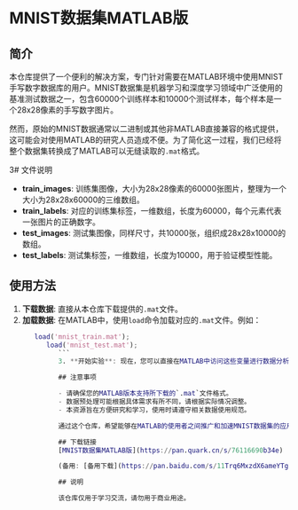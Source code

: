 # MNIST数据集MATLAB版

## 简介

本仓库提供了一个便利的解决方案，专门针对需要在MATLAB环境中使用MNIST手写数字数据库的用户。MNIST数据集是机器学习和深度学习领域中广泛使用的基准测试数据之一，包含60000个训练样本和10000个测试样本，每个样本是一个28x28像素的手写数字图片。

然而，原始的MNIST数据通常以二进制或其他非MATLAB直接兼容的格式提供，这可能会对使用MATLAB的研究人员造成不便。为了简化这一过程，我们已经将整个数据集转换成了MATLAB可以无缝读取的`.mat`格式。

3# 文件说明

- **train_images**: 训练集图像，大小为28x28像素的60000张图片，整理为一个大小为28x28x60000的三维数组。
- **train_labels**: 对应的训练集标签，一维数组，长度为60000，每个元素代表一张图片的正确数字。
- **test_images**: 测试集图像，同样尺寸，共10000张，组织成28x28x10000的数组。
- **test_labels**: 测试集标签，一维数组，长度为10000，用于验证模型性能。

## 使用方法

1. **下载数据**: 直接从本仓库下载提供的`.mat`文件。
2. **加载数据**: 在MATLAB中，使用`load`命令加载对应的`.mat`文件。例如：
   ```matlab
      load('mnist_train.mat');
         load('mnist_test.mat');
            ```
            3. **开始实验**: 现在，您可以直接在MATLAB中访问这些变量进行数据分析、建模或任何您想进行的机器学习实验了。

            ## 注意事项

            - 请确保您的MATLAB版本支持所下载的`.mat`文件格式。
            - 数据预处理可能根据具体需求有所不同，请根据实际情况调整。
            - 本资源旨在方便研究和学习，使用时请遵守相关数据使用规范。

            通过这个仓库，希望能够在MATLAB的使用者之间推广和加速MNIST数据集的应用，助力于研究和教育。祝您的项目进展顺利！

            ## 下载链接
            [MNIST数据集MATLAB版](https://pan.quark.cn/s/76116690b34e) 

            (备用: [备用下载](https://pan.baidu.com/s/11Trq6MxzdX6ameYTgi8b6A?pwd=1234))

            ## 说明

            该仓库仅用于学习交流，请勿用于商业用途。
